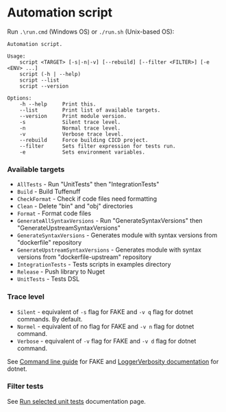 # Automation script

Run `.\run.cmd` (Windows OS) or `./run.sh` (Unix-based OS):

```
Automation script.

Usage:
    script <TARGET> [-s|-n|-v] [--rebuild] [--filter <FILTER>] [-e <ENV> ...]
    script (-h | --help)
    script --list
    script --version

Options:
    -h --help     Print this.
    --list        Print list of available targets.
    --version     Print module version.
    -s            Silent trace level.
    -n            Normal trace level.
    -v            Verbose trace level.
    --rebuild     Force building CICD project.
    --filter      Sets filter expression for tests run.
    -e            Sets environment variables.
```

### Available targets

- `AllTests` - Run "UnitTests" then "IntegrationTests"
- `Build` - Build Tuffenuff
- `CheckFormat` - Check if code files need formatting
- `Clean` - Delete "bin" and "obj" directories
- `Format` - Format code files
- `GenerateAllSyntaxVersions` - Run "GenerateSyntaxVersions" then "GenerateUpstreamSyntaxVersions"
- `GenerateSyntaxVersions` - Generates module with syntax versions from "dockerfile" repository
- `GenerateUpstreamSyntaxVersions` - Generates module with syntax versions from "dockerfile-upstream" repository
- `IntegrationTests` - Tests scripts in examples directory
- `Release` - Push library to Nuget
- `UnitTests` - Tests DSL

### Trace level

- `Silent` - equivalent of `-s` flag for FAKE and `-v q` flag for dotnet commands. By default.
- `Normel` - equivalent of no flag for FAKE and `-v n` flag for dotnet command.
- `Verbose` - equivalent of `-v` flag for FAKE and `-v d` flag for dotnet command.

See [Command line guide](https://fake.build/guide/commandline.html) for FAKE and 
[LoggerVerbosity documentation](https://learn.microsoft.com/en-us/dotnet/api/microsoft.build.framework.loggerverbosity?view=msbuild-17-netcore) 
for dotnet.

### Filter tests

See [Run selected unit tests](https://learn.microsoft.com/en-us/dotnet/core/testing/selective-unit-tests?pivots=mstest)
documentation page.
